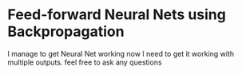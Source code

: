 # Feed-forward Neural Nets using Backpropagation

I manage to get Neural Net working now I need to get it working with multiple outputs.
feel free to ask any questions
